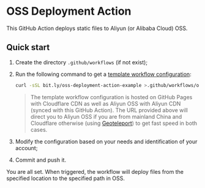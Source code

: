 # OSS Deployment Action

This GitHub Action deploys static files to Aliyun (or Alibaba Cloud) OSS.

## Quick start

1. Create the directory `.github/workflows` (if not exist);

1. Run the following command to get a [template workflow configuration](https://github.com/YangHanlin/oss-deployment-action/blob/gh-pages/workflow.yml):

    ```sh
    curl -sSL bit.ly/oss-deployment-action-example >.github/workflows/oss-deployment.yml
    ```

    > The template workflow configuration is hosted on GitHub Pages with Cloudflare CDN as well as Aliyun OSS with Aliyun CDN (synced with this GitHub Action). The URL provided above will direct you to Aliyun OSS if you are from mainland China and Cloudflare otherwise (using [Geoteleport](https://github.com/YangHanlin/geoteleport)) to get fast speed in both cases.

1. Modify the configuration based on your needs and identification of your account;

1. Commit and push it.

You are all set. When triggered, the workflow will deploy files from the specified location to the specified path in OSS.
